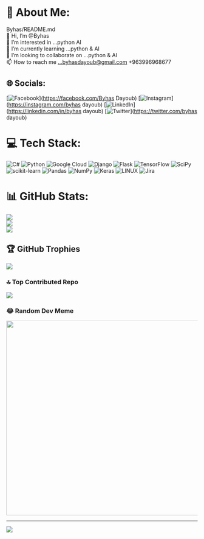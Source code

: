 # 💫 About Me:
Byhas/README.md<br>👋 Hi, I’m @Byhas<br>👀 I’m interested in ...python AI<br>🌱 I’m currently learning ...python & AI<br>💞️ I’m looking to collaborate on ...python & AI<br>📫 How to reach me ...byhasdayoub@gmail.com +963996968677


## 🌐 Socials:
[![Facebook](https://img.shields.io/badge/Facebook-%231877F2.svg?logo=Facebook&logoColor=white)](https://facebook.com/Byhas Dayoub) [![Instagram](https://img.shields.io/badge/Instagram-%23E4405F.svg?logo=Instagram&logoColor=white)](https://instagram.com/byhas dayoub) [![LinkedIn](https://img.shields.io/badge/LinkedIn-%230077B5.svg?logo=linkedin&logoColor=white)](https://linkedin.com/in/byhas dayoub) [![Twitter](https://img.shields.io/badge/Twitter-%231DA1F2.svg?logo=Twitter&logoColor=white)](https://twitter.com/byhas dayoub) 

# 💻 Tech Stack:
![C#](https://img.shields.io/badge/c%23-%23239120.svg?style=for-the-badge&logo=c-sharp&logoColor=white) ![Python](https://img.shields.io/badge/python-3670A0?style=for-the-badge&logo=python&logoColor=ffdd54) ![Google Cloud](https://img.shields.io/badge/Google%20Cloud-%234285F4.svg?style=for-the-badge&logo=google-cloud&logoColor=white) ![Django](https://img.shields.io/badge/django-%23092E20.svg?style=for-the-badge&logo=django&logoColor=white) ![Flask](https://img.shields.io/badge/flask-%23000.svg?style=for-the-badge&logo=flask&logoColor=white) ![TensorFlow](https://img.shields.io/badge/TensorFlow-%23FF6F00.svg?style=for-the-badge&logo=TensorFlow&logoColor=white) ![SciPy](https://img.shields.io/badge/SciPy-%230C55A5.svg?style=for-the-badge&logo=scipy&logoColor=%white) ![scikit-learn](https://img.shields.io/badge/scikit--learn-%23F7931E.svg?style=for-the-badge&logo=scikit-learn&logoColor=white) ![Pandas](https://img.shields.io/badge/pandas-%23150458.svg?style=for-the-badge&logo=pandas&logoColor=white) ![NumPy](https://img.shields.io/badge/numpy-%23013243.svg?style=for-the-badge&logo=numpy&logoColor=white) ![Keras](https://img.shields.io/badge/Keras-%23D00000.svg?style=for-the-badge&logo=Keras&logoColor=white) ![LINUX](https://img.shields.io/badge/Linux-FCC624?style=for-the-badge&logo=linux&logoColor=black) ![Jira](https://img.shields.io/badge/jira-%230A0FFF.svg?style=for-the-badge&logo=jira&logoColor=white)
# 📊 GitHub Stats:
![](https://github-readme-stats.vercel.app/api?username=byhas&theme=default&hide_border=false&include_all_commits=true&count_private=false)<br/>
![](https://github-readme-streak-stats.herokuapp.com/?user=byhas&theme=default&hide_border=false)<br/>
![](https://github-readme-stats.vercel.app/api/top-langs/?username=byhas&theme=default&hide_border=false&include_all_commits=true&count_private=false&layout=compact)

## 🏆 GitHub Trophies
![](https://github-profile-trophy.vercel.app/?username=byhas&theme=radical&no-frame=false&no-bg=true&margin-w=4)

### 🔝 Top Contributed Repo
![](https://github-contributor-stats.vercel.app/api?username=byhas&limit=5&theme=dark_dimmed&combine_all_yearly_contributions=true)

### 😂 Random Dev Meme
<img src="https://rm.up.railway.app/" width="512px"/>

---
[![](https://visitcount.itsvg.in/api?id=byhas&icon=0&color=6)](https://visitcount.itsvg.in)

<!-- Proudly created with GPRM ( https://gprm.itsvg.in ) -->
